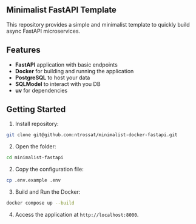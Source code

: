 ## Minimalist FastAPI Template

This repository provides a simple and minimalist template to quickly build async FastAPI microservices.

## Features

- **FastAPI** application with basic endpoints
- **Docker** for building and running the application
- **PostgreSQL** to host your data
- **SQLModel** to interact with you DB
- **uv** for dependencies


## Getting Started

1. Install repository:
```bash
git clone git@github.com:ntrossat/minimalist-docker-fastapi.git
```

2. Open the folder:
```bash
cd minimalist-fastapi
```

2. Copy the configuration file:
```bash
cp .env.example .env
```

3. Build and Run the Docker:
```bash
docker compose up --build
```

4. Access the application at `http://localhost:8000`.

